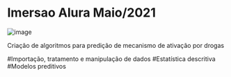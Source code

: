 # Imersao Alura Maio/2021

![image](https://user-images.githubusercontent.com/52681915/117519835-c7089a00-af7b-11eb-9db7-2fdab1e03081.png)

Criação de algoritmos para predição de mecanismo de ativação por drogas

#Importação, tratamento e manipulação de dados
#Estatística descritiva
#Modelos preditivos


